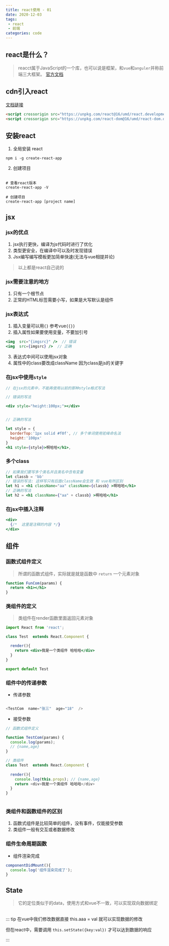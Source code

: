 ```yaml
---
title: react使用 - 01
date: 2020-12-03
tags:
 - react
 - 前端
categories: code
---
```


## react是什么？
> reacct属于JavaScript的一个库，也可以说是框架，和`vue`和`anguler`并称前端三大框架。 [官方文档](https://react.docschina.org/)


## cdn引入react
[文档链接](https://react.docschina.org/docs/cdn-links.html)
```html
<script crossorigin src="https://unpkg.com/react@16/umd/react.development.js"></script>
<script crossorigin src="https://unpkg.com/react-dom@16/umd/react-dom.development.js"></script>

```


## 安装react
1. 全局安装 react
```shell
npm i -g create-react-app
```
2. 创建项目

```shell

# 查看react版本
create-react-app -V 

# 创建项目 
create-react-app [project name]

```


## jsx
### jsx的优点
1. jsx执行更快，编译为js代码时进行了优化
2. 类型更安全，在编译中可以及时发现错误
3. Jsx编写编写模板更加简单快速(无法与vue相提并论)
> 以上都是react自己说的

### jsx需要注意的地方
1. 只有一个根节点
2. 正常的HTML标签需要小写，如果是大写默认是组件

### jsx表达式

1. 插入变量可以用`{}` 参考vue`{{}}`
2. 插入属性如果要使用变量，不要加引号  
```jsx
<img  src="{imgsrc}" />  // 错误
<img  src={imgsrc} />  // 正确
```
3. 表达式中间可以使用jsx对象
4. 属性中的class要改成className 因为class是js的关键字


### 在jsx中使用`style`
```jsx
// 在jsx的元素中，不能再使用以前的那种style格式写法

// 错误的写法

<div style="height:100px;"></div> 


// 正确的写法

let style = {
  borderTop:'1px solid #f0f', // 多个单词使用驼峰命名法
  height:'100px'
}
<h1 style={style}>啊哈哈</h1>,
```

### 多个class
```jsx
// 如果我们要写多个类名并且类名中含有变量
let classb = 'bb'
// 错误的写法: 这样写只有后面className会生效 和 vue有所区别
let h1 = <h1 className="aa" className={classb} >啊哈哈</h1>
// 正确的写法
let h2 = <h1 className={"aa" + classb} >啊哈哈</h1>

```

### 在jsx中插入注释
```jsx
<div>
  {/*  这里是注释的内容 */}
</div>
```

## 组件

### 函数式组件定义
> 所谓的函数式组件，实际就是就是函数中 `return` 一个元素对象

```jsx
function FunCom(params) {
  return <h1></h1>
}

```



### 类组件的定义
> 类组件在render函数里面返回元素对象

```jsx
import React from 'react';

class Test  extends React.Component {

  render(){
    return <div>我是一个类组件 哈哈哈</div>
  }
}

export default Test

```
### 组件中的传递参数
- 传递参数

```js

<TestCom  name="张三"  age="18"  />

```

- 接受参数

```js
// 函数式组件定义

function TestCom(params) {
  console.log(params);
  // {name,age}
}

// 类组件
class Test  extends React.Component {
  
  render(){
    console.log(this.props); // {name,age}
    return <div>我是一个类组件 哈哈哈</div>
  }
}



```





### 类组件和函数组件的区别
1. 函数式组件是比较简单的组件，没有事件，仅能接受参数
2. 类组件一般有交互或者数据修改

### 组件生命周期函数
- 组件渲染完成
```js
componentDidMount(){
  console.log('组件渲染完成了');
}
```


## State
> 它的定位类似于的data，使用方式和vue不一致，可以实现双向数据绑定
<br/>
::: tip
在vue中我们修改数据直接 this.aaa = val 就可以实现数据的修改
<br/>

但在react中，需要调用 `this.setState({key:val})` 才可以达到数据的响应

:::




